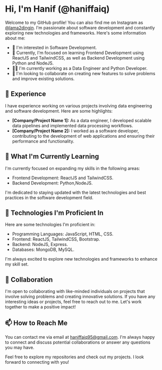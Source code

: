 # Hi, I'm Hanif (@haniffaiq)

Welcome to my GitHub profile! You can also find me on Instagram as [@lama2dingin](https://www.instagram.com/lama2dingin/). I'm passionate about software development and constantly exploring new technologies and frameworks. Here's some information about me:

- 👀 I'm interested in Software Development.
- 🌱 Currently, I'm focused on learning Frontend Development using ReactJS and TailwindCSS, as well as Backend Development using Python and NodeJS.
- 👨‍💻 I'm currently working as a Data Engineer and Python Developer.
- 💞️ I'm looking to collaborate on creating new features to solve problems and improve existing solutions.

## 💼 Experience

I have experience working on various projects involving data engineering and software development. Here are some highlights:

- **[Company/Project Name 1]:** As a data engineer, I developed scalable data pipelines and implemented data processing workflows.
- **[Company/Project Name 2]:** I worked as a software developer, contributing to the development of web applications and ensuring their performance and functionality.

## 🌱 What I'm Currently Learning

I'm currently focused on expanding my skills in the following areas:

- Frontend Development: ReactJS and TailwindCSS.
- Backend Development: Python,NodeJS.

I'm dedicated to staying updated with the latest technologies and best practices in the software development field.

## 🔧 Technologies I'm Proficient In

Here are some technologies I'm proficient in:

- Programming Languages: JavaScript, HTML, CSS.
- Frontend: ReactJS, TailwindCSS, Bootstrap.
- Backend: NodeJS, Express.
- Databases: MongoDB, MySQL.

I'm always excited to explore new technologies and frameworks to enhance my skill set.

## 🤝 Collaboration

I'm open to collaborating with like-minded individuals on projects that involve solving problems and creating innovative solutions. If you have any interesting ideas or projects, feel free to reach out to me. Let's work together to make a positive impact!

## 📫 How to Reach Me

You can contact me via email at haniffaiq95@gmail.com. I'm always happy to connect and discuss potential collaborations or answer any questions you may have.

Feel free to explore my repositories and check out my projects. I look forward to connecting with you!
